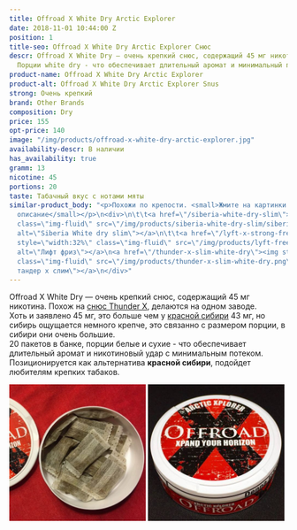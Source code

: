 ```yaml
---
title: Offroad X White Dry Arctic Explorer
date: 2018-11-01 10:44:00 Z
position: 1
title-seo: Offroad X White Dry Arctic Explorer Снюс
descr: Offroad X White Dry — очень крепкий снюс, содержащий 45 мг никотина. 20 порций.
  Порции white dry - что обеспечивает длительный аромат и минимальный потек слюны.
product-name: Offroad X White Dry Arctic Explorer
product-alt: Offroad X White Dry Arctic Explorer Snus
strong: Очень крепкий
brand: Other Brands
composition: Dry
price: 155
opt-price: 140
image: "/img/products/offroad-x-white-dry-arctic-explorer.jpg"
availability-descr: В наличии
has_availability: true
gramm: 13
nicotine: 45
portions: 20
taste: Табачный вкус с нотами мяты
similar-product_body: "<p>Похожи по крепости. <small>Жмите на картинки и читайте полное
  описание</small></p>\n<div>\n\t\t<a href=\"/siberia-white-dry-slim\"><img style=\"width:32%\"
  class=\"img-fluid\" src=\"/img/products/siberia-white-dry-slim/siberia-open-and-cryo.jpg\"
  alt=\"Siberia White dry slim\"></a>\n\t\t<a href=\"/lyft-x-strong-freeze-slim-white\"><img
  style=\"width:32%\" class=\"img-fluid\" src=\"/img/products/lyft-freeze/lyft-freeze-open.jpg\"
  alt=\"Лифт фриз\"></a>\n<a href=\"/thunder-x-slim-white-dry\"><img style=\"width:32%\"
  class=\"img-fluid\" src=\"/img/products/thunder-x-slim-white-dry.png\" alt=\"Снюс
  тандер х слим\"></a>\n</div>"
---
```


Offroad X White Dry — очень крепкий снюс, содержащий 45 мг никотина. Похож на [снюс Thunder X](/thunder-x-slim-white-dry), делаются на одном заводе.<br>
Хоть и заявлено 45 мг, это больше чем у [красной сибири](/siberia-white) 43 мг, но сибирь ощущается немного крепче, это связанно с размером порции, в сибири они очень большие.<br>
20 пакетов в банке, порции белые и сухие - что обеспечивает длительный аромат и никотиновый удар с минимальным потеком.<br>
Позиционируется как альтернатива **красной сибири**, подойдет любителям крепких табаков.
<div class="mb-3">
<img class="img-fluid" style="width:49%" src="/img/products/offroad-x-white-dry/snus-offroad-x-white-dry.jpg" alt="Снюс Offroad X White Dry Arctic Explorer">
<img class="img-fluid" style="width:49%" src="/img/products/offroad-x-white-dry/snus-Offroad-X-White-Dry-Arctic-Explorer.jpg" alt="Snus Offroad X White Dry Arctic Explorer">
</div>